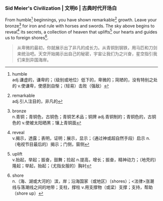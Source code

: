 ### Sid Meier's Civilization | 文明6 | 古典时代开场白
From humble[^1] beginnings, you have shown remarkable[^2] growth. Leave your bronze[^3] for iron and rule with horses and swords. The sky above begins to reveal[^4] its secrets, a collection of heaven that uplifts[^5] our hearts and guides us to foreign shores[^6].
>从卑微的最初，你就展示出了非凡的成长力。从青铜到钢铁，用马匹和刀剑来统治吧。天空开始揭示出自己的秘密，宇宙让我们为之兴奋，星空指引我们来到异国海岸。

[^1]:humble  
adj.谦虚的，谦卑的；（级别或地位）低下的，卑微的；简陋的，没有特别之处的
v.使谦卑，使感到自惭；（轻易）击败（强敌）
[^2]:remarkable  
adj.引人注目的，非凡的
[^3]:bronze  
n.青铜；青铜色，古铜色；青铜艺术品；铜牌
adj.青铜制的；青铜色的，古铜色的
v.使被太阳晒黑；镶上青铜面
[^4]:reveal  
v.揭示，透露；表明，证明；展示，显示；（通过神或超自然手段）启示
n.（电视节目最后的）揭示；门侧，窗侧
[^5]:uplift  
v.抬起，举起；振奋，鼓舞；捡起
n.提高，增长；振奋，精神动力；（地壳的）隆起；举起，抬起；（尤指女服的）胸衬
[^6]:shore  
n.（海、湖或大河的）滨，岸；沿海国家（或地区）（shores）；<法律>涨潮线与落潮线之间的地带；支柱，撑柱
v.用支撑物（或梁）支撑；支持，帮助（shore up）

